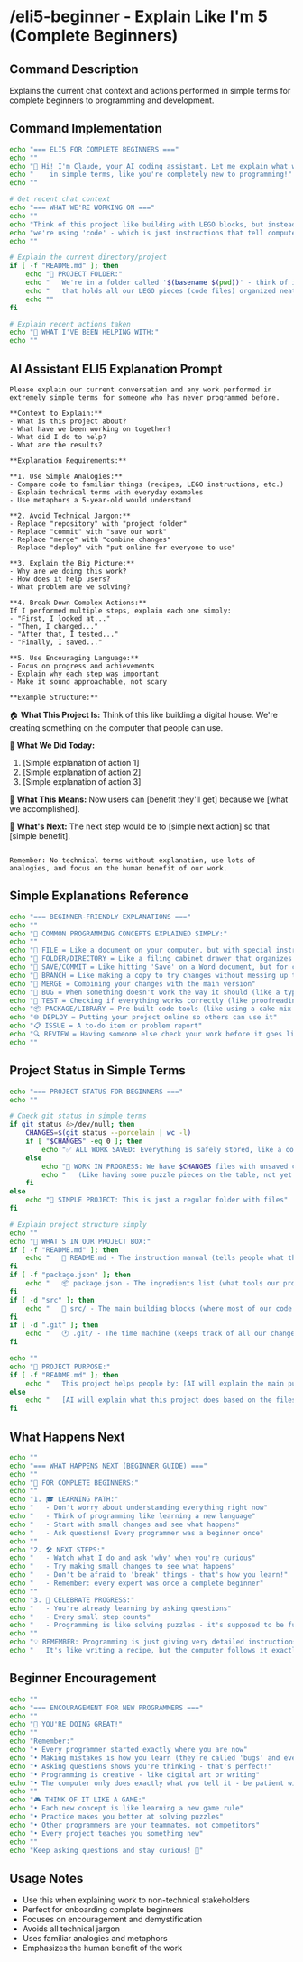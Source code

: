 # /eli5-beginner - Explain Like I'm 5 (Complete Beginners)

## Command Description
Explains the current chat context and actions performed in simple terms for complete beginners to programming and development.

## Command Implementation

```bash
echo "=== ELI5 FOR COMPLETE BEGINNERS ==="
echo ""
echo "🤖 Hi! I'm Claude, your AI coding assistant. Let me explain what we've been working on"
echo "    in simple terms, like you're completely new to programming!"
echo ""

# Get recent chat context
echo "=== WHAT WE'RE WORKING ON ==="
echo ""
echo "Think of this project like building with LEGO blocks, but instead of physical blocks,"
echo "we're using 'code' - which is just instructions that tell computers what to do."
echo ""

# Explain the current directory/project
if [ -f "README.md" ]; then
    echo "📁 PROJECT FOLDER:"
    echo "   We're in a folder called '$(basename $(pwd))' - think of it like a big box"
    echo "   that holds all our LEGO pieces (code files) organized neatly."
    echo ""
fi

# Explain recent actions taken
echo "🔨 WHAT I'VE BEEN HELPING WITH:"
echo ""
```

## AI Assistant ELI5 Explanation Prompt

```
Please explain our current conversation and any work performed in extremely simple terms for someone who has never programmed before.

**Context to Explain:**
- What is this project about?
- What have we been working on together?
- What did I do to help?
- What are the results?

**Explanation Requirements:**

**1. Use Simple Analogies:**
- Compare code to familiar things (recipes, LEGO instructions, etc.)
- Explain technical terms with everyday examples
- Use metaphors a 5-year-old would understand

**2. Avoid Technical Jargon:**
- Replace "repository" with "project folder"
- Replace "commit" with "save our work"
- Replace "merge" with "combine changes"
- Replace "deploy" with "put online for everyone to use"

**3. Explain the Big Picture:**
- Why are we doing this work?
- How does it help users?
- What problem are we solving?

**4. Break Down Complex Actions:**
If I performed multiple steps, explain each one simply:
- "First, I looked at..."
- "Then, I changed..."
- "After that, I tested..."
- "Finally, I saved..."

**5. Use Encouraging Language:**
- Focus on progress and achievements
- Explain why each step was important
- Make it sound approachable, not scary

**Example Structure:**
```
🏠 **What This Project Is:**
Think of this like building a digital house. We're creating something on the computer that people can use.

🔧 **What We Did Today:**
1. [Simple explanation of action 1]
2. [Simple explanation of action 2]
3. [Simple explanation of action 3]

🎉 **What This Means:**
Now users can [benefit they'll get] because we [what we accomplished].

🚀 **What's Next:**
The next step would be to [simple next action] so that [simple benefit].
```

Remember: No technical terms without explanation, use lots of analogies, and focus on the human benefit of our work.
```

## Simple Explanations Reference

```bash
echo "=== BEGINNER-FRIENDLY EXPLANATIONS ==="
echo ""
echo "🤔 COMMON PROGRAMMING CONCEPTS EXPLAINED SIMPLY:"
echo ""
echo "📄 FILE = Like a document on your computer, but with special instructions"
echo "📁 FOLDER/DIRECTORY = Like a filing cabinet drawer that organizes related files"
echo "💾 SAVE/COMMIT = Like hitting 'Save' on a Word document, but for code"
echo "🌿 BRANCH = Like making a copy to try changes without messing up the original"
echo "🔄 MERGE = Combining your changes with the main version"
echo "🐛 BUG = When something doesn't work the way it should (like a typo)"
echo "🧪 TEST = Checking if everything works correctly (like proofreading)"
echo "📦 PACKAGE/LIBRARY = Pre-built code tools (like using a cake mix instead of from scratch)"
echo "🌐 DEPLOY = Putting your project online so others can use it"
echo "📋 ISSUE = A to-do item or problem report"
echo "🔍 REVIEW = Having someone else check your work before it goes live"
echo ""
```

## Project Status in Simple Terms

```bash
echo "=== PROJECT STATUS FOR BEGINNERS ==="
echo ""

# Check git status in simple terms
if git status &>/dev/null; then
    CHANGES=$(git status --porcelain | wc -l)
    if [ "$CHANGES" -eq 0 ]; then
        echo "✅ ALL WORK SAVED: Everything is safely stored, like a completed puzzle"
    else
        echo "📝 WORK IN PROGRESS: We have $CHANGES files with unsaved changes"
        echo "   (Like having some puzzle pieces on the table, not yet in the box)"
    fi
else
    echo "📁 SIMPLE PROJECT: This is just a regular folder with files"
fi

# Explain project structure simply
echo ""
echo "📂 WHAT'S IN OUR PROJECT BOX:"
if [ -f "README.md" ]; then
    echo "   📖 README.md - The instruction manual (tells people what this project does)"
fi
if [ -f "package.json" ]; then
    echo "   📦 package.json - The ingredients list (what tools our project needs)"
fi
if [ -d "src" ]; then
    echo "   📁 src/ - The main building blocks (where most of our code lives)"
fi
if [ -d ".git" ]; then
    echo "   🕐 .git/ - The time machine (keeps track of all our changes)"
fi

echo ""
echo "🎯 PROJECT PURPOSE:"
if [ -f "README.md" ]; then
    echo "   This project helps people by: [AI will explain the main purpose]"
else
    echo "   [AI will explain what this project does based on the files]"
fi
```

## What Happens Next

```bash
echo ""
echo "=== WHAT HAPPENS NEXT (BEGINNER GUIDE) ==="
echo ""
echo "🚀 FOR COMPLETE BEGINNERS:"
echo ""
echo "1. 🎓 LEARNING PATH:"
echo "   - Don't worry about understanding everything right now"
echo "   - Think of programming like learning a new language"
echo "   - Start with small changes and see what happens"
echo "   - Ask questions! Every programmer was a beginner once"
echo ""
echo "2. 🛠️ NEXT STEPS:"
echo "   - Watch what I do and ask 'why' when you're curious"
echo "   - Try making small changes to see what happens"
echo "   - Don't be afraid to 'break' things - that's how you learn!"
echo "   - Remember: every expert was once a complete beginner"
echo ""
echo "3. 🎉 CELEBRATE PROGRESS:"
echo "   - You're already learning by asking questions"
echo "   - Every small step counts"
echo "   - Programming is like solving puzzles - it's supposed to be fun!"
echo ""
echo "💡 REMEMBER: Programming is just giving very detailed instructions to a computer."
echo "   It's like writing a recipe, but the computer follows it exactly as written!"
```

## Beginner Encouragement

```bash
echo ""
echo "=== ENCOURAGEMENT FOR NEW PROGRAMMERS ==="
echo ""
echo "🌟 YOU'RE DOING GREAT!"
echo ""
echo "Remember:"
echo "• Every programmer started exactly where you are now"
echo "• Making mistakes is how you learn (they're called 'bugs' and everyone gets them)"
echo "• Asking questions shows you're thinking - that's perfect!"
echo "• Programming is creative - like digital art or writing"
echo "• The computer only does exactly what you tell it - be patient with it!"
echo ""
echo "🎮 THINK OF IT LIKE A GAME:"
echo "• Each new concept is like learning a new game rule"
echo "• Practice makes you better at solving puzzles"
echo "• Other programmers are your teammates, not competitors"
echo "• Every project teaches you something new"
echo ""
echo "Keep asking questions and stay curious! 🚀"
```

## Usage Notes
- Use this when explaining work to non-technical stakeholders
- Perfect for onboarding complete beginners
- Focuses on encouragement and demystification
- Avoids all technical jargon
- Uses familiar analogies and metaphors
- Emphasizes the human benefit of the work